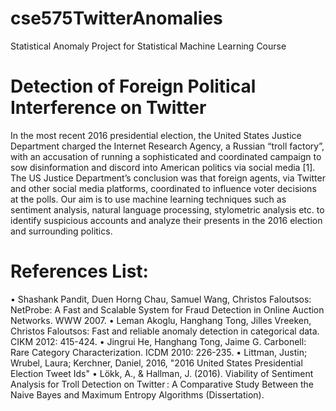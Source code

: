 # cse575TwitterAnomalies
Statistical Anomaly Project for Statistical Machine Learning Course


# Detection of Foreign Political Interference on Twitter
In the most recent 2016 presidential election, the United States Justice Department charged the Internet Research Agency, a Russian “troll factory”, with an accusation of running a sophisticated and coordinated campaign to sow disinformation and discord into American politics via social media [1]. The US Justice Department’s conclusion was that foreign agents, via Twitter and other social media platforms, coordinated to influence voter decisions at the polls. Our aim is to use machine learning techniques such as sentiment analysis, natural language processing, stylometric analysis etc. to identify suspicious accounts and analyze their presents in the 2016 election and surrounding politics.
  
# References List: 
• Shashank Pandit, Duen Horng Chau, Samuel Wang, Christos Faloutsos: NetProbe: A Fast and Scalable System for Fraud Detection in Online Auction Networks. WWW 2007.
• Leman Akoglu, Hanghang Tong, Jilles Vreeken, Christos Faloutsos: Fast and reliable anomaly detection in categorical data. CIKM 2012: 415-424.
• Jingrui He, Hanghang Tong, Jaime G. Carbonell: Rare Category Characterization. ICDM 2010: 226-235.
• Littman, Justin; Wrubel, Laura; Kerchner, Daniel, 2016, "2016 United States Presidential Election Tweet Ids"
• Lökk, A., & Hallman, J. (2016). Viability of Sentiment Analysis for Troll Detection on Twitter : A Comparative Study Between the Naive Bayes and Maximum Entropy Algorithms (Dissertation).
